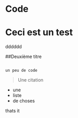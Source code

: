 # Code 
# Ceci est un test 

dddddd

##Deuxième titre 
```

un peu de code 

```

> Une citation 

- une 
- liste 
- de choses 


thats it